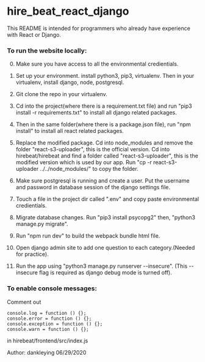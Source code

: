 # hire_beat_react_django

This README is intended for programmers who already have experience with React or Django.

### To run the website locally:

0. Make sure you have access to all the environmental credientials.

1. Set up your environment. install python3, pip3, virtualenv. Then in your virtualenv, install django, node, postgresql.
2. Git clone the repo in your virtualenv.
3. Cd into the project(where there is a requirement.txt file) and run "pip3 install -r requirements.txt" to install all django related packages.
4. Then in the same folder(where there is a package.json file), run "npm install" to install all react related packages.
5. Replace the modified package. Cd into node_modules and remove the folder "react-s3-uploader", this is the official version. Cd into hirebeat/hirebeat and find a folder called "react-s3-uploader", this is the modified version which is used by our app. Run "cp -r react-s3-uploader ../../node_modules/" to copy the folder.
6. Make sure postgresql is running and create a user. Put the username and password in database session of the django settings file.
7. Touch a file in the project dir called ".env" and copy paste environmental credientials.
8. Migrate database changes. Run "pip3 install psycopg2" then, "python3 manage.py migrate". 
9. Run "npm run dev" to build the webpack bundle html file.
10. Open django admin site to add one question to each category.(Needed for practice).
11. Run the app using "python3 manage.py runserver --insecure". (This --insecure flag is required as django debug mode is turned off).



### To enable console messages:

Comment out 

```
console.log = function () {};
console.error = function () {};
console.exception = function () {};
console.warn = function () {};
```

in hirebeat/frontend/src/index.js


Author:
dankleying
06/29/2020

